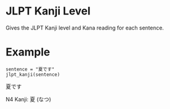 # JLPT Kanji Level
Gives the JLPT Kanji level and Kana reading for each sentence. 

# Example
```
sentence = "夏です"
jlpt_kanji(sentence)
```

夏です

N4 Kanji: 夏 (なつ)
